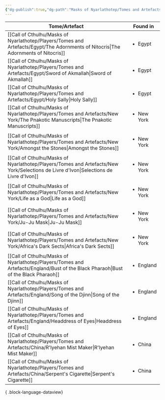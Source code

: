 ```yaml
---
{"dg-publish":true,"dg-path":"Masks of Nyarlathotep/Tomes and Artefacts/Tomes and Artefacts.md","permalink":"/masks-of-nyarlathotep/tomes-and-artefacts/tomes-and-artefacts/","hide":true,"tags":["TTRPG/Games/MoN"]}
---
```


| Tome/Artefact                                                                                                                            | Found in                   |
| ---------------------------------------------------------------------------------------------------------------------------------------- | -------------------------- |
| [[Call of Cthulhu/Masks of Nyarlathotep/Players/Tomes and Artefacts/Egypt/The Adornments of Nitocris\|The Adornments of Nitocris]]    | <ul><li>Egypt</li></ul>    |
| [[Call of Cthulhu/Masks of Nyarlathotep/Players/Tomes and Artefacts/Egypt/Sword of Akmallah\|Sword of Akmallah]]                      | <ul><li>Egypt</li></ul>    |
| [[Call of Cthulhu/Masks of Nyarlathotep/Players/Tomes and Artefacts/Egypt/Holy Sally\|Holy Sally]]                                    | <ul><li>Egypt</li></ul>    |
| [[Call of Cthulhu/Masks of Nyarlathotep/Players/Tomes and Artefacts/New York/The Pnakotic Manuscripts\|The Pnakotic Manuscripts]]     | <ul><li>New York</li></ul> |
| [[Call of Cthulhu/Masks of Nyarlathotep/Players/Tomes and Artefacts/New York/Amongst the Stones\|Amongst the Stones]]                 | <ul><li>New York</li></ul> |
| [[Call of Cthulhu/Masks of Nyarlathotep/Players/Tomes and Artefacts/New York/Selections de Livre d'Ivon\|Selections de Livre d'Ivon]] | <ul><li>New York</li></ul> |
| [[Call of Cthulhu/Masks of Nyarlathotep/Players/Tomes and Artefacts/New York/Life as a God\|Life as a God]]                           | <ul><li>New York</li></ul> |
| [[Call of Cthulhu/Masks of Nyarlathotep/Players/Tomes and Artefacts/New York/Ju-Ju Mask\|Ju-Ju Mask]]                                 | <ul><li>New York</li></ul> |
| [[Call of Cthulhu/Masks of Nyarlathotep/Players/Tomes and Artefacts/New York/Africa's Dark Sects\|Africa's Dark Sects]]               | <ul><li>New York</li></ul> |
| [[Call of Cthulhu/Masks of Nyarlathotep/Players/Tomes and Artefacts/England/Bust of the Black Pharaoh\|Bust of the Black Pharaoh]]    | <ul><li>England</li></ul>  |
| [[Call of Cthulhu/Masks of Nyarlathotep/Players/Tomes and Artefacts/England/Song of the Djinn\|Song of the Djinn]]                    | <ul><li>England</li></ul>  |
| [[Call of Cthulhu/Masks of Nyarlathotep/Players/Tomes and Artefacts/England/Headdress of Eyes\|Headdress of Eyes]]                    | <ul><li>England</li></ul>  |
| [[Call of Cthulhu/Masks of Nyarlathotep/Players/Tomes and Artefacts/China/R'lyehan Mist Maker\|R'lyehan Mist Maker]]                  | <ul><li>China</li></ul>    |
| [[Call of Cthulhu/Masks of Nyarlathotep/Players/Tomes and Artefacts/China/Serpent's Cigarette\|Serpent's Cigarette]]                  | <ul><li>China</li></ul>    |

{ .block-language-dataview}